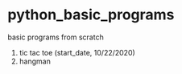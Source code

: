 # python_basic_programs
basic programs from scratch
1. tic tac toe (start_date, 10/22/2020)
2. hangman